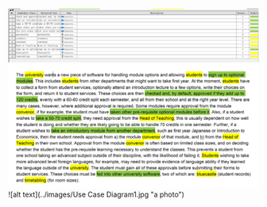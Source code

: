![alt text](../images/lab2-TA(1).png "a photo")
![alt text](../images/lab2-TA(2).png "a photo")
![alt text](../images/Use Case Diagram1.jpg "a photo")